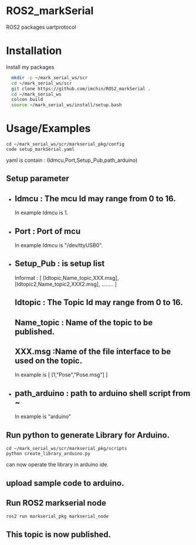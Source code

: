 
# ROS2_markSerial

ROS2 packages uartprotocol


# Installation

Install my packages
```bash
  mkdir -p ~/mark_serial_ws/scr
  cd ~/mark_serial_ws/scr
  git clone https://github.com/imchin/ROS2_markSerial .
  cd ~/mark_serial_ws
  colcon build
  source ~/mark_serial_ws/install/setup.bash
```
    
# Usage/Examples

```
cd ~/mark_serial_ws/scr/markserial_pkg/config
code setup_markSerial.yaml

```

yaml is contain : (Idmcu,Port,Setup_Pub,path_arduino)



  ## Setup parameter
  
  - Idmcu : The mcu Id may range from 0 to 16.
    -
      
      In example Idmcu is 1.
      
  

  * Port : Port of mcu  
    -
    

      In example Idmcu is "/dev/ttyUSB0".

  - Setup_Pub : is setup list 
    -
    
    Informat : 
    [  [Idtopic,Name_topic,XXX.msg], [Idtopic2,Name_topic2,XXX2.msg], ........   ]

      Idtopic : The Topic Id may range from 0 to 16.
      -

      Name_topic : Name of the topic  to be published.
      -

      XXX.msg :Name of the file interface to be used on the topic.
      -

      In example is [           [1,"Pose","Pose.msg"]        ]

  - path_arduino : path to arduino shell script from ~
    -
     In example is "arduino"



  ## Run python to generate Library for Arduino.

  ```
cd ~/mark_serial_ws/scr/markserial_pkg/scripts
python create_library_arduino.py

```

can now operate the library in arduino ide.

## upload sample code to arduino.

## Run ROS2 markserial node
```
ros2 run markserial_pkg markserial_node

```
## This topic is now published.

